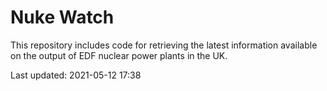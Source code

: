 # Nuke Watch

This repository includes code for retrieving the latest information available on the output of EDF nuclear power plants in the UK.

Last updated: 2021-05-12 17:38